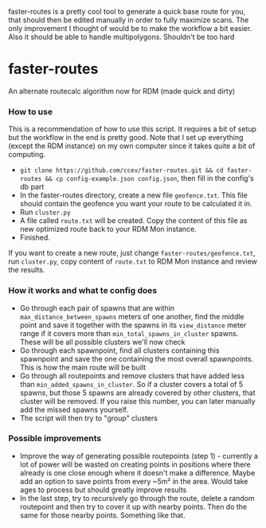 faster-routes is a pretty cool tool to generate a quick base route for you, that should then be edited manually in order to fully maximize scans. The only improvement I thought of would be to make the workflow a bit easier. Also it should be able to handle multipolygons. Shouldn't be too hard

# faster-routes
An alternate routecalc algorithm now for RDM (made quick and dirty)

### How to use

This is a recommendation of how to use this script. It requires a bit of setup but the workflow in the end is pretty good. Note that I set up everything (except the RDM instance) on my own computer since it takes quite a bit of computing.

- `git clone https://github.com/ccev/faster-routes.git && cd faster-routes && cp config-example.json config.json`, then fill in the config's db part
- In the faster-routes directory, create a new file `geofence.txt`. This file should contain the geofence you want your route to be calculated it in.
- Run `cluster.py`
- A file called `route.txt` will be created. Copy the content of this file as new optimized route back to your RDM Mon instance.
- Finished.

If you want to create a new route, just change `faster-routes/geofence.txt`, run `cluster.py`, copy content of `route.txt` to RDM Mon instance and review the results.

### How it works and what te config does

- Go through each pair of spawns that are within `max_distance_between_spawns` meters of one another, find the middle point and save it together with the spawns in its `view_distance` meter range if it covers more than `min_total_spawns_in_cluster` spawns. These will be all possible clusters we'll now check
- Go through each spawnpoint, find all clusters containing this spawnpoint and save the one containing the most overall spawnpoints. This is how the main route will be built
- Go through all routepoints and remove clusters that have added less than `min_added_spawns_in_cluster`. So if a cluster covers a total of 5 spawns, but those 5 spawns are already covered by other clusters, that cluster will be removed. If you raise this number, you can later manually add the missed spawns yourself.
- The script will then try to "group" clusters

### Possible improvements
- Improve the way of generating possible routepoints (step 1) - currently a lot of power will be wasted on creating points in positions where there already is one close enough where it doesn't make a difference. Maybe add an option to save points from every ~5m² in the area. Would take ages to process but should greatly improve results
- In the last step, try to recursively go through the route, delete a random routepoint and then try to cover it up with nearby points. Then do the same for those nearby points. Something like that. 
